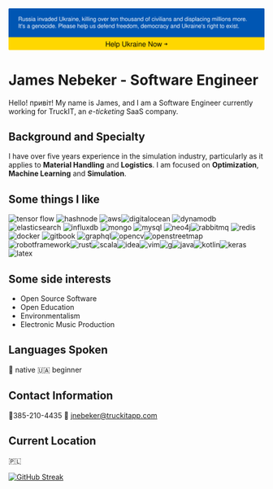 <a href="https://vshymanskyy.github.io/StandWithUkraine">
		<img src="https://raw.githubusercontent.com/vshymanskyy/StandWithUkraine/main/banner2-direct.svg">
	</a>

# James Nebeker - Software Engineer

Hello! привіт! My name is James, and I am a Software Engineer currently working for TruckIT, an *e-ticketing* SaaS company. 

## Background and Specialty 

I have over five years experience in the simulation industry, particularly as it applies to **Material Handling** and **Logistics**. I am focused on **Optimization**, **Machine Learning** and **Simulation**. 

## Some things I like 

![tensor flow](https://img.shields.io/badge/TensorFlow-FF6F00?style=for-the-badge&logo=tensorflow&logoColor=white) ![hashnode](https://img.shields.io/badge/Hashnode-2962FF?style=for-the-badge&logo=hashnode&logoColor=white) ![aws](https://img.shields.io/badge/Amazon_AWS-FF9900?style=for-the-badge&logo=amazonaws&logoColor=white)![digitalocean](https://img.shields.io/badge/Digital_Ocean-0080FF?style=for-the-badge&logo=DigitalOcean&logoColor=white) ![dynamodb](https://img.shields.io/badge/Amazon%20DynamoDB-4053D6?style=for-the-badge&logo=Amazon%20DynamoDB&logoColor=white) ![elasticsearch](https://img.shields.io/badge/Elastic_Search-005571?style=for-the-badge&logo=elasticsearch&logoColor=white) ![influxdb](https://img.shields.io/badge/InfluxDB-22ADF6?style=for-the-badge&logo=InfluxDB&logoColor=white) ![mongo](https://img.shields.io/badge/MongoDB-4EA94B?style=for-the-badge&logo=mongodb&logoColor=white) ![mysql](https://img.shields.io/badge/MySQL-005C84?style=for-the-badge&logo=mysql&logoColor=white) ![neo4j](https://img.shields.io/badge/Neo4j-018bff?style=for-the-badge&logo=neo4j&logoColor=white)![rabbitmq](https://img.shields.io/badge/rabbitmq-%23FF6600.svg?&style=for-the-badge&logo=rabbitmq&logoColor=white) ![redis](https://img.shields.io/badge/redis-%23DD0031.svg?&style=for-the-badge&logo=redis&logoColor=white) ![docker](https://img.shields.io/badge/Docker-2CA5E0?style=for-the-badge&logo=docker&logoColor=white) ![gitbook](https://img.shields.io/badge/GitBook-7B36ED?style=for-the-badge&logo=gitbook&logoColor=white) ![graphql](https://img.shields.io/badge/GraphQl-E10098?style=for-the-badge&logo=graphql&logoColor=white)![opencv](https://img.shields.io/badge/OpenCV-27338e?style=for-the-badge&logo=OpenCV&logoColor=white)![openstreetmap](https://img.shields.io/badge/OpenStreetMap-7EBC6F?style=for-the-badge&logo=OpenStreetMap&logoColor=white)![robotframework](https://img.shields.io/badge/Robot%20Framework-000000?style=for-the-badge&logo=robot-framework&logoColor=white)![rust](https://img.shields.io/badge/Rust-000000?style=for-the-badge&logo=rust&logoColor=white)![scala](https://img.shields.io/badge/Scala-DC322F?style=for-the-badge&logo=scala&logoColor=white)![idea](https://img.shields.io/badge/IntelliJ_IDEA-000000.svg?style=for-the-badge&logo=intellij-idea&logoColor=white)![vim](https://img.shields.io/badge/VIM-%2311AB00.svg?&style=for-the-badge&logo=vim&logoColor=white)![g](https://img.shields.io/badge/Go-00ADD8?style=for-the-badge&logo=go&logoColor=white)![java](https://img.shields.io/badge/Java-ED8B00?style=for-the-badge&logo=java&logoColor=white)![kotlin](https://img.shields.io/badge/Kotlin-0095D5?&style=for-the-badge&logo=kotlin&logoColor=white)![keras](https://img.shields.io/badge/Keras-D00000?style=for-the-badge&logo=Keras&logoColor=white)![latex](https://img.shields.io/badge/LaTeX-47A141?style=for-the-badge&logo=LaTeX&logoColor=white)

## Some side interests

* Open Source Software
* Open Education
* Environmentalism 
* Electronic Music Production

## Languages Spoken

🏴󠁧󠁢󠁥󠁮󠁧󠁿 native 🇺🇦 beginner

## Contact Information
📱385-210-4435 📧 jnebeker@truckitapp.com

## Current Location
🇵🇱


[![GitHub Streak](https://github-readme-streak-stats.herokuapp.com/?user=jamesneb&theme=highcontrast)](https://git.io/streak-stats)

<!---
jamesneb/jamesneb is a ✨ special ✨ repository because its `README.md` (this file) appears on your GitHub profile.
You can click the Preview link to take a look at your changes.
--->
